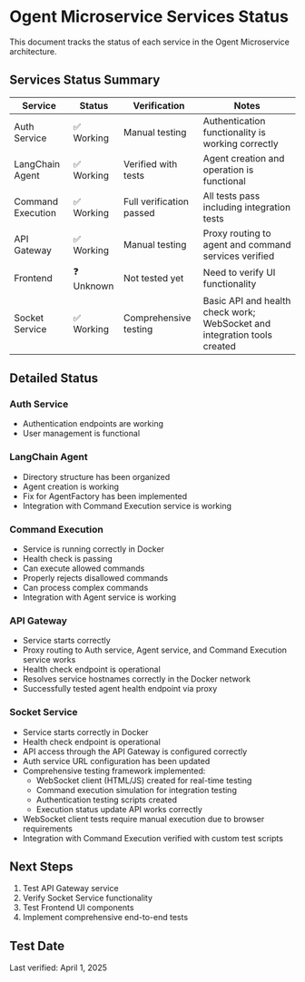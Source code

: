 # Ogent Microservice Services Status

This document tracks the status of each service in the Ogent Microservice architecture.

## Services Status Summary

| Service | Status | Verification | Notes |
|---------|--------|--------------|-------|
| Auth Service | ✅ Working | Manual testing | Authentication functionality is working correctly |
| LangChain Agent | ✅ Working | Verified with tests | Agent creation and operation is functional |
| Command Execution | ✅ Working | Full verification passed | All tests pass including integration tests |
| API Gateway | ✅ Working | Manual testing | Proxy routing to agent and command services verified |
| Frontend | ❓ Unknown | Not tested yet | Need to verify UI functionality |
| Socket Service | ✅ Working | Comprehensive testing | Basic API and health check work; WebSocket and integration tools created |

## Detailed Status

### Auth Service
- Authentication endpoints are working
- User management is functional

### LangChain Agent
- Directory structure has been organized
- Agent creation is working
- Fix for AgentFactory has been implemented
- Integration with Command Execution service is working

### Command Execution
- Service is running correctly in Docker
- Health check is passing
- Can execute allowed commands
- Properly rejects disallowed commands
- Can process complex commands
- Integration with Agent service is working

### API Gateway
- Service starts correctly
- Proxy routing to Auth service, Agent service, and Command Execution service works
- Health check endpoint is operational
- Resolves service hostnames correctly in the Docker network
- Successfully tested agent health endpoint via proxy

### Socket Service
- Service starts correctly in Docker
- Health check endpoint is operational
- API access through the API Gateway is configured correctly
- Auth service URL configuration has been updated
- Comprehensive testing framework implemented:
  - WebSocket client (HTML/JS) created for real-time testing
  - Command execution simulation for integration testing
  - Authentication testing scripts created
  - Execution status update API works correctly
- WebSocket client tests require manual execution due to browser requirements
- Integration with Command Execution verified with custom test scripts

## Next Steps
1. Test API Gateway service
2. Verify Socket Service functionality
3. Test Frontend UI components
4. Implement comprehensive end-to-end tests

## Test Date
Last verified: April 1, 2025 